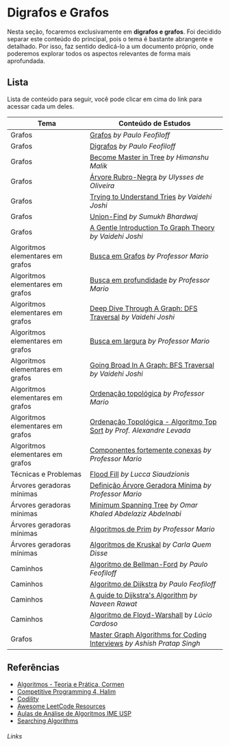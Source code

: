 # Digrafos e Grafos

Nesta seção, focaremos exclusivamente em **digrafos e grafos**. Foi decidido separar este conteúdo do principal, pois o tema é bastante abrangente e detalhado. Por isso, faz sentido dedicá-lo a um documento próprio, onde poderemos explorar todos os aspectos relevantes de forma mais aprofundada.

## Lista

Lista de conteúdo para seguir, você pode clicar em cima do link para acessar cada um deles.

| Tema                             | Conteúdo de Estudos                                                          |
| -------------------------------- | ---------------------------------------------------------------------------- |
| Grafos                           | [Grafos][1] _by Paulo Feofiloff_                                             |
| Grafos                           | [Digrafos][2] _by Paulo Feofiloff_                                           |
| Grafos                           | [Become Master in Tree][4] _by Himanshu Malik_                               |
| Grafos                           | [Árvore Rubro-Negra][5] _by Ulysses de Oliveira_                             |
| Grafos                           | [Trying to Understand Tries][6] _by Vaidehi Joshi_                           |
| Grafos                           | [Union-Find][8] _by Sumukh Bhardwaj_                                         |
| Grafos                           | [A Gentle Introduction To Graph Theory][3] _by Vaidehi Joshi_                |
| Algoritmos elementares em grafos | [Busca em Grafos][17] _by Professor Mario_                                   |
| Algoritmos elementares em grafos | [Busca em profundidade][9] _by Professor Mario_                              |
| Algoritmos elementares em grafos | [Deep Dive Through A Graph: DFS Traversal][23] _by Vaidehi Joshi_            |
| Algoritmos elementares em grafos | [Busca em largura][10] _by Professor Mario_                                  |
| Algoritmos elementares em grafos | [Going Broad In A Graph: BFS Traversal][24] _by Vaidehi Joshi_               |
| Algoritmos elementares em grafos | [Ordenação topológica][11] _by Professor Mario_                              |
| Algoritmos elementares em grafos | [Ordenação Topológica - Algoritmo Top Sort][18] _by Prof. Alexandre Levada_  |
| Algoritmos elementares em grafos | [Componentes fortemente conexas][12] _by Professor Mario_                    |
| Técnicas e Problemas             | [Flood Fill][13] _by Lucca Siaudzionis_                                      |
| Árvores geradoras mínimas        | [Definição Árvore Geradora Mínima][16] _by Professor Mario_                  |
| Árvores geradoras mínimas        | [Minimum Spanning Tree][25] _by Omar Khaled Abdelaziz Abdelnabi_             |
| Árvores geradoras mínimas        | [Algoritmos de Prim][14] _by Professor Mario_                                |
| Árvores geradoras mínimas        | [Algoritmos de Kruskal][15] _by Carla Quem Disse_                            |
| Caminhos                         | [Algoritmo de Bellman-Ford][19] _by Paulo Feofiloff_                         |
| Caminhos                         | [Algoritmo de Dijkstra][20] _by Paulo Feofiloff_                             |
| Caminhos                         | [A guide to Dijkstra's Algorithm][21] _by Naveen Rawat_                      |
| Caminhos                         | [Algoritmo de Floyd-Warshall][22] by _Lúcio Cardoso_                         |
| Grafos                           | [Master Graph Algorithms for Coding Interviews][99] _by Ashish Pratap Singh_ |

## Referências

- [Algoritmos - Teoria e Prática, Cormen](https://www.amazon.com.br/Algoritmos-Teoria-Pr%C3%A1tica-Thomas-Cormen/dp/8535236996)
- [Competitive Programming 4, Halim](https://cpbook.net/details?cp=4)
- [Codility](https://app.codility.com/programmers/lessons)
- [Awesome LeetCode Resources](https://github.com/ashishps1/awesome-leetcode-resources)
- [Aulas de Análise de Algoritmos IME USP](https://www.ime.usp.br/~pf/analise_de_algoritmos/lectures.html)
- [Searching Algorithms](https://www.geeksforgeeks.org/searching-algorithms/)

###### Links

[1]: https://www.ime.usp.br/~pf/analise_de_algoritmos/aulas/graphs.html "Grafos"
[2]: https://www.ime.usp.br/~pf/analise_de_algoritmos/aulas/digraphs.html/ "Digrafos"
[3]: https://medium.com/basecs/a-gentle-introduction-to-graph-theory-77969829ead8 "A Gentle Introduction To Graph Theory"
[4]: https://leetcode.com/discuss/study-guide/1820334/Become-Master-in-Tree "Become Master in Tree"
[5]: https://www.ulysseso.com/livros/ed2/ApF.pdf "Árvore Rubro-Negra"
[6]: https://medium.com/basecs/trying-to-understand-tries-3ec6bede0014 "Trying to Understand"
[8]: https://leetcode.com/discuss/general-discussion/1072418/Disjoint-Set-Union-(DSU)Union-Find-A-Complete-Guide "Union-Find"
[9]: https://www.youtube.com/watch?v=2EN0x0XtCds "Aula 22.4 - Busca em Profundidade: Ideia e Exemplo (AED2)"
[10]: https://www.youtube.com/watch?v=I5_zMZnHi14 "Aula 25.1 - Busca em Largura: Comparação com a Busca Genérica pt.1 (AED2)"
[11]: https://www.youtube.com/watch?v=P51Qv1QWyOk "Aula 23.1 - Ordenação Topológica e DAGs: Definições e Exemplos (AED2)"
[12]: https://www.youtube.com/watch?v=x8NwYGEdyA8 "Aula 24.1 - Componentes Fortemente Conexos: Definição e Exemplo (AED2)"
[13]: https://noic.com.br/materiais-informatica/curso/graphs-02/ "Flood Fill"
[14]: https://www.youtube.com/watch?v=J6HmaxPbSHg&t=7s "Aula 14.04 - Algoritmo de Prim: Exemplo, Pseudocódigo e Eficiência (PAA)"
[15]: https://www.youtube.com/watch?v=RXIiK_nvkoQ&pp=ygUYY29uZXhvcyBjYXJsYSBxdWVtIGRpc3Nl "Algoritmo de Kruskal"
[16]: https://www.youtube.com/watch?v=bOldbPW1Y3w "Aula 14.01 - Árvore Geradora Mínima: Definição e Exemplos (PAA)"
[17]: https://www.youtube.com/watch?v=S08AZTKE48A "Aula 22.1 - Busca em Grafos: Ideia e Exemplos (AED2)"
[18]: https://www.youtube.com/watch?v=Gpw1FWBjj0U "Ordenação Topológica"
[19]: https://www.ime.usp.br/~pf/algoritmos_para_grafos/aulas/bellman-ford.html "Algoritmo de Bellman-Ford"
[20]: https://www.ime.usp.br/~pf/algoritmos_para_grafos/aulas/dijkstra.html "Algoritmo de Dijkstra"
[21]: https://leetcode.com/discuss/study-guide/1059477/A-guide-to-Dijkstra's-Algorithm "A guide to Dijkstra's Algorithm"
[22]: https://noic.com.br/materiais-informatica/curso/menor-caminho/floyd-warshall/ "Algoritmo de Floyd-Warshall"
[23]: https://medium.com/basecs/deep-dive-through-a-graph-dfs-traversal-8177df5d0f13 "Deep Dive Through A Graph: DFS Traversal"
[24]: https://medium.com/basecs/going-broad-in-a-graph-bfs-traversal-959bd1a09255 "Going Broad In A Graph: BFS Traversal"
[25]: https://www.hackerearth.com/practice/algorithms/graphs/minimum-spanning-tree/tutorial/ "Minimum Spanning Tree"
[99]: https://blog.algomaster.io/p/master-graph-algorithms-for-coding "Master Graph Algorithms for Coding Interviews"

